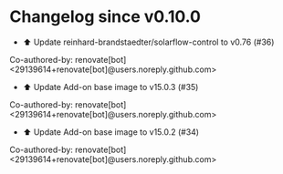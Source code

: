# Changelog since v0.10.0
- ⬆️ Update reinhard-brandstaedter/solarflow-control to v0.76 (#36)

Co-authored-by: renovate[bot] <29139614+renovate[bot]@users.noreply.github.com> 
- ⬆️ Update Add-on base image to v15.0.3 (#35)

Co-authored-by: renovate[bot] <29139614+renovate[bot]@users.noreply.github.com> 
- ⬆️ Update Add-on base image to v15.0.2 (#34)

Co-authored-by: renovate[bot] <29139614+renovate[bot]@users.noreply.github.com> 
